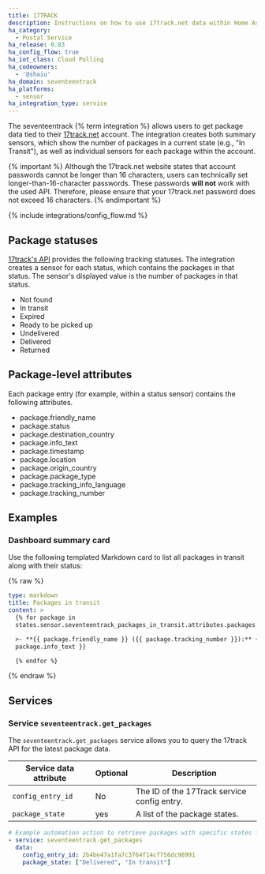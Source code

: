 ```yaml
---
title: 17TRACK
description: Instructions on how to use 17track.net data within Home Assistant
ha_category:
  - Postal Service
ha_release: 0.83
ha_config_flow: true
ha_iot_class: Cloud Polling
ha_codeowners:
  - '@shaiu'
ha_domain: seventeentrack
ha_platforms:
  - sensor
ha_integration_type: service
---
```


The seventeentrack {% term integration %} allows users to get package data tied to their [17track.net](https://www.17track.net) account. The integration creates both summary sensors, which show the number of packages in a current state (e.g., "In Transit"), as well as individual sensors for each package within the account.

{% important %}
Although the 17track.net website states that account passwords cannot be longer than 16 characters, users can technically set longer-than-16-character passwords. These passwords **will not** work with the used API. Therefore, please ensure that your 17track.net password does not exceed 16 characters.
{% endimportant %}

{% include integrations/config_flow.md %}

## Package statuses

[17track's API](https://api.17track.net/en/doc) provides the following tracking statuses. The integration creates a sensor for each status, which contains the packages in that status. The sensor's displayed value is the number of packages in that status.

- Not found
- In transit
- Expired
- Ready to be picked up
- Undelivered
- Delivered
- Returned

## Package-level attributes

Each package entry (for example, within a status sensor) contains the following attributes.

- package.friendly_name
- package.status
- package.destination_country
- package.info_text
- package.timestamp
- package.location
- package.origin_country
- package.package_type
- package.tracking_info_language
- package.tracking_number

## Examples

### Dashboard summary card

Use the following templated Markdown card to list all packages in transit along with their status:

{% raw %}

```yaml
type: markdown
title: Packages in transit
content: >
  {% for package in
  states.sensor.seventeentrack_packages_in_transit.attributes.packages %}

  >- **{{ package.friendly_name }} ({{ package.tracking_number }}):** {{
  package.info_text }}

  {% endfor %}

```

{% endraw %}

## Services

### Service `seventeentrack.get_packages`

The `seventeentrack.get_packages` service allows you to query the 17track API for the latest package data.


| Service data attribute | Optional | Description                                 |
|------------------------|----------|---------------------------------------------|
| `config_entry_id`      | No       | The ID of the 17Track service config entry. |
| `package_state`        | yes      | A list of the package states.                |

```yaml
# Example automation action to retrieve packages with specific states from 17Track
- service: seventeentrack.get_packages
  data:
    config_entry_id: 2b4be47a1fa7c3764f14cf756dc98991
    package_state: ["Delivered", "In transit"]
```
